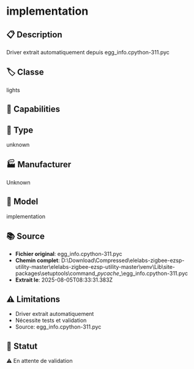 # implementation

## 📋 Description
Driver extrait automatiquement depuis egg_info.cpython-311.pyc

## 🏷️ Classe
lights

## 🔧 Capabilities


## 📡 Type
unknown

## 🏭 Manufacturer
Unknown

## 📱 Model
implementation

## 📚 Source
- **Fichier original**: egg_info.cpython-311.pyc
- **Chemin complet**: D:\Download\Compressed\elelabs-zigbee-ezsp-utility-master\elelabs-zigbee-ezsp-utility-master\venv\Lib\site-packages\setuptools\command\__pycache__\egg_info.cpython-311.pyc
- **Extrait le**: 2025-08-05T08:33:31.383Z

## ⚠️ Limitations
- Driver extrait automatiquement
- Nécessite tests et validation
- Source: egg_info.cpython-311.pyc

## 🚀 Statut
⚠️ En attente de validation
